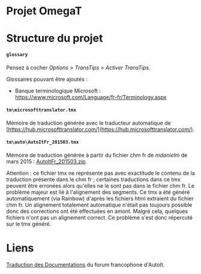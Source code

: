 # Projet OmegaT

# Structure du projet

#### `glossary`
Pensez à cocher *Options > TransTips > Activer TransTips*.

Glossaires pouvant être ajoutés :
- Banque terminologique Microsoft : https://www.microsoft.com/Language/fr-fr/Terminology.aspx

#### `tm\microsofttranslator.tmx`
Mémoire de traduction générée avec le traducteur automatique de [https://hub.microsofttranslator.com/](https://hub.microsofttranslator.com/).

#### `tm\auto\AutoItFr_201503.tmx`
Mémoire de traduction générée à partir du fichier chm fr de *mdanielm* de mars 2015 : [AutoItFr_201503.zip](http://www.autoitscript.fr/download/index.php?dir=Documentation/).

Attention : ce fichier tmx ne représente pas avec exactitude le contenu de la traduction présente dans le chm fr ; certaines traductions dans ce tmx peuvent être erronées alors qu'elles ne le sont pas dans le fichier chm fr. Le problème majeur est lié à l'alignement des segments. Ce tmx a été généré automatiquement (via Rainbow) d'après les fichiers html extraient du fichier chm fr. Un alignement totalement automatique n'était pas toujours possible donc des corrections ont été effectuées en amont. Malgré cela, quelques fichiers n'ont pas un alignement correct. Ce problème s'est donc répercuté sur le tmx généré.

# Liens
[Traduction des Documentations](http://www.autoitscript.fr/forum/viewforum.php?f=7) du forum francophone d'AutoIt.
